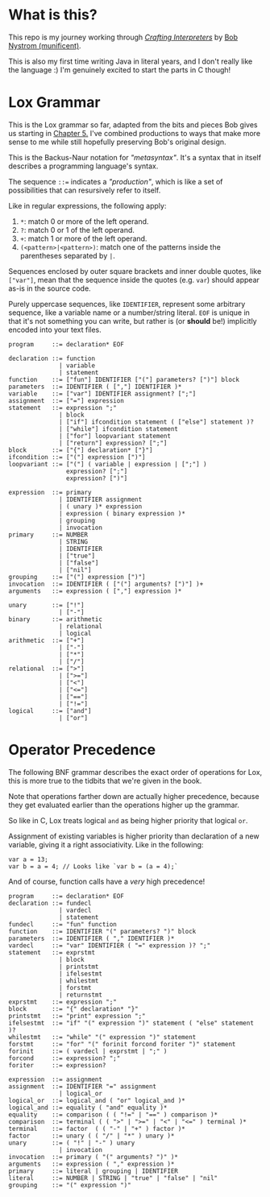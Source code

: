 # What is this?

This repo is my journey working through [*Crafting Interpreters*](https://craftinginterpreters.com/statements-and-state.html) by [Bob Nystrom (munificent)](https://github.com/munificent).

This is also my first time writing Java in literal years, and I don't really like the language :) I'm genuinely excited to start the parts in C though!

# Lox Grammar

This is the Lox grammar so far, adapted from the bits and pieces Bob gives us starting in [Chapter 5.](https://craftinginterpreters.com/representing-code.html#rules-for-grammars) I've combined productions to ways that make more sense to me while still hopefully preserving Bob's original design.

This is the Backus-Naur notation for *"metasyntax"*. It's a syntax that in itself describes a programming language's syntax.

The sequence `::=` indicates a *"production"*, which is like a set of possibilities that can resursively refer to itself.

Like in regular expressions, the following apply:

1. `*`: match 0 or more of the left operand.
2. `?`: match 0 or 1 of the left operand.
3. `+`: match 1 or more of the left operand.
4. `(<pattern>|<pattern>)`: match one of the patterns inside the parentheses separated by `|`.

Sequences enclosed by outer square brackets and inner double quotes, like `["var"]`, mean that the sequence inside the quotes (e.g. `var`) should appear as-is in the source code.

Purely uppercase sequences, like `IDENTIFIER`, represent some arbitrary sequence, like a variable name or a number/string literal. `EOF` is unique in that it's not something you can write, but rather is (or **should** be!) implicitly encoded into your text files.

```bnf
program     ::= declaration* EOF

declaration ::= function 
              | variable 
              | statement
function    ::= ["fun"] IDENTIFIER ["("] parameters? [")"] block
parameters  ::= IDENTIFIER ( [","] IDENTIFIER )*
variable    ::= ["var"] IDENTIFIER assignment? [";"]
assignment  ::= ["="] expression
statement   ::= expression ";"
              | block
              | ["if"] ifcondition statement ( ["else"] statement )?
              | ["while"] ifcondition statement
              | ["for"] loopvariant statement
              | ["return"] expression? [";"]
block       ::= ["{"] declaration* ["}"]
ifcondition ::= ["("] expression [")"]
loopvariant ::= ["("] ( variable | expression | [";"] ) 
                expression? [";"]
                expression? [")"]
                
expression  ::= primary
              | IDENTIFIER assignment
              | ( unary )* expression
              | expression ( binary expression )*
              | grouping
              | invocation
primary     ::= NUMBER
              | STRING
              | IDENTIFIER
              | ["true"]
              | ["false"]
              | ["nil"]
grouping    ::= ["("] expression [")"]
invocation  ::= IDENTIFIER ( ["("] arguments? [")"] )+
arguments   ::= expression ( [","] expression )*

unary       ::= ["!"]
              | ["-"]
binary      ::= arithmetic
              | relational
              | logical
arithmetic  ::= ["+"] 
              | ["-"] 
              | ["*"] 
              | ["/"]
relational  ::= [">"] 
              | [">="] 
              | ["<"] 
              | ["<="] 
              | ["=="] 
              | ["!="]
logical     ::= ["and"]
              | ["or"]

```

# Operator Precedence

The following BNF grammar describes the exact order of operations for Lox, this is more true to the tidbits that we're given in the book.

Note that operations farther down are actually higher precedence, because they get evaluated earlier than the operations higher up the grammar. 

So like in C, Lox treats logical `and` as being higher priority that logical `or`. 

Assignment of existing variables is higher priority than declaration of a new variable, giving it a right associativity. Like in the following:

```
var a = 13;
var b = a = 4; // Looks like `var b = (a = 4);`
```

And of course, function calls have a *very* high precedence!

```bnf
program     ::= declaration* EOF
declaration ::= fundecl
              | vardecl
              | statement
fundecl     ::= "fun" function
function    ::= IDENTIFIER "(" parameters? ")" block
parameters  ::= IDENTIFIER ( "," IDENTIFIER )*
vardecl     ::= "var" IDENTIFIER ( "=" expression )? ";"
statement   ::= exprstmt
              | block
              | printstmt
              | ifelsestmt
              | whilestmt
              | forstmt
              | returnstmt
exprstmt    ::= expression ";"
block       ::= "{" declaration* "}"
printstmt   ::= "print" expression ";"
ifelsestmt  ::= "if" "(" expression ")" statement ( "else" statement )?
whilestmt   ::= "while" "(" expression ")" statement
forstmt     ::= "for" "(" forinit forcond foriter ")" statement
forinit     ::= ( vardecl | exprstmt | ";" )
forcond     ::= expression? ";"
foriter     ::= expression? 

expression  ::= assignment
assignment  ::= IDENTIFIER "=" assignment
              | logical_or
logical_or  ::= logical_and ( "or" logical_and )*
logical_and ::= equality ( "and" equality )*
equality    ::= comparison ( ( "!=" | "==" ) comparison )*
comparison  ::= terminal ( ( ">" | ">=" | "<" | "<=" ) terminal )*
terminal    ::= factor  ( ( "-" | "+" ) factor )* 
factor      ::= unary ( ( "/" | "*" ) unary )*
unary       ::= ( "!" | "-" ) unary
              | invocation
invocation  ::= primary ( "(" arguments? ")" )*
arguments   ::= expression ( "," expression )*
primary     ::= literal | grouping | IDENTIFIER
literal     ::= NUMBER | STRING | "true" | "false" | "nil"
grouping    ::= "(" expression ")"
              
```

<!-- I suck at LaTeX lol
$$
% Use the builtin align package for, well, simple alignment.
\begin{align*} 
% Use '&' to align at this particular symbol, and '\\' for newlines.
program     &::= declaration* \mathrm{EOF} \\
declaration &::= \mathrm{function}~|\mathrm{variable}~|\mathrm{statement} \\
function    &::= \mathrm{["fun"] IDENTIFIER } ["("] parameters? [")"] block \\
parameters  &::= \mathrm{IDENTIFIER} ( [","] \mathrm{IDENTIFIER} )*
\end{align*}
$$
 -->

